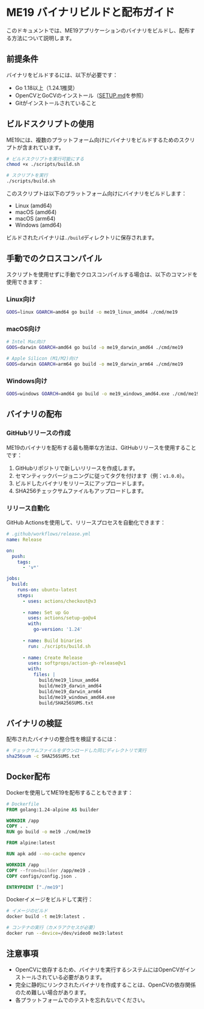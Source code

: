 # ME19 バイナリビルドと配布ガイド

このドキュメントでは、ME19アプリケーションのバイナリをビルドし、配布する方法について説明します。

## 前提条件

バイナリをビルドするには、以下が必要です：

- Go 1.18以上（1.24.1推奨）
- OpenCVとGoCVのインストール（[SETUP.md](../SETUP.md)を参照）
- Gitがインストールされていること

## ビルドスクリプトの使用

ME19には、複数のプラットフォーム向けにバイナリをビルドするためのスクリプトが含まれています。

```bash
# ビルドスクリプトを実行可能にする
chmod +x ./scripts/build.sh

# スクリプトを実行
./scripts/build.sh
```

このスクリプトは以下のプラットフォーム向けにバイナリをビルドします：

- Linux (amd64)
- macOS (amd64)
- macOS (arm64)
- Windows (amd64)

ビルドされたバイナリは`./build`ディレクトリに保存されます。

## 手動でのクロスコンパイル

スクリプトを使用せずに手動でクロスコンパイルする場合は、以下のコマンドを使用できます：

### Linux向け

```bash
GOOS=linux GOARCH=amd64 go build -o me19_linux_amd64 ./cmd/me19
```

### macOS向け

```bash
# Intel Mac向け
GOOS=darwin GOARCH=amd64 go build -o me19_darwin_amd64 ./cmd/me19

# Apple Silicon (M1/M2)向け
GOOS=darwin GOARCH=arm64 go build -o me19_darwin_arm64 ./cmd/me19
```

### Windows向け

```bash
GOOS=windows GOARCH=amd64 go build -o me19_windows_amd64.exe ./cmd/me19
```

## バイナリの配布

### GitHubリリースの作成

ME19のバイナリを配布する最も簡単な方法は、GitHubリリースを使用することです：

1. GitHubリポジトリで新しいリリースを作成します。
2. セマンティックバージョニングに従ってタグを付けます（例：`v1.0.0`）。
3. ビルドしたバイナリをリリースにアップロードします。
4. SHA256チェックサムファイルもアップロードします。

### リリース自動化

GitHub Actionsを使用して、リリースプロセスを自動化できます：

```yaml
# .github/workflows/release.yml
name: Release

on:
  push:
    tags:
      - 'v*'

jobs:
  build:
    runs-on: ubuntu-latest
    steps:
      - uses: actions/checkout@v3
      
      - name: Set up Go
        uses: actions/setup-go@v4
        with:
          go-version: '1.24'
          
      - name: Build binaries
        run: ./scripts/build.sh
        
      - name: Create Release
        uses: softprops/action-gh-release@v1
        with:
          files: |
            build/me19_linux_amd64
            build/me19_darwin_amd64
            build/me19_darwin_arm64
            build/me19_windows_amd64.exe
            build/SHA256SUMS.txt
```

## バイナリの検証

配布されたバイナリの整合性を検証するには：

```bash
# チェックサムファイルをダウンロードした同じディレクトリで実行
sha256sum -c SHA256SUMS.txt
```

## Docker配布

Dockerを使用してME19を配布することもできます：

```dockerfile
# Dockerfile
FROM golang:1.24-alpine AS builder

WORKDIR /app
COPY . .
RUN go build -o me19 ./cmd/me19

FROM alpine:latest

RUN apk add --no-cache opencv

WORKDIR /app
COPY --from=builder /app/me19 .
COPY configs/config.json .

ENTRYPOINT ["./me19"]
```

Dockerイメージをビルドして実行：

```bash
# イメージのビルド
docker build -t me19:latest .

# コンテナの実行（カメラアクセスが必要）
docker run --device=/dev/video0 me19:latest
```

## 注意事項

- OpenCVに依存するため、バイナリを実行するシステムにはOpenCVがインストールされている必要があります。
- 完全に静的にリンクされたバイナリを作成することは、OpenCVの依存関係のため難しい場合があります。
- 各プラットフォームでのテストを忘れないでください。
